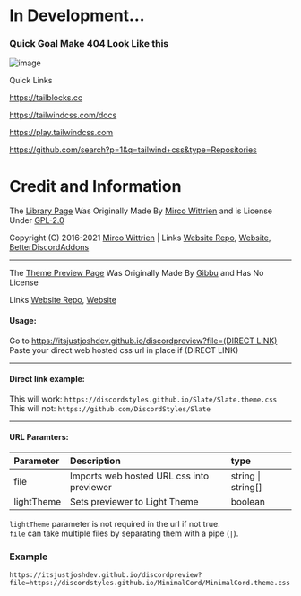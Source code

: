 # In Development...

### Quick Goal Make 404 Look Like this

![image](https://user-images.githubusercontent.com/68560159/160669931-3d413168-738b-4b29-b2c9-4f92e0ee467f.png)


Quick Links

https://tailblocks.cc

https://tailwindcss.com/docs

https://play.tailwindcss.com

https://github.com/search?p=1&q=tailwind+css&type=Repositories

# Credit and Information 

The [Library Page](https://itsjustjoshdev.github.io/library) Was Originally Made By [Mirco Wittrien](https://github.com/mwittrien) and is License Under [GPL-2.0](https://github.com/mwittrien/mwittrien.github.io/blob/master/LICENSE)

Copyright (C) 2016-2021 [Mirco Wittrien](https://github.com/mwittrien) | Links [Website Repo](https://github.com/mwittrien/mwittrien.github.io), [Website](https://mwittrien.github.io), [BetterDiscordAddons](https://github.com/mwittrien/BetterDiscordAddons)

---

The [Theme Preview Page](https://itsjustjoshdev.github.io/discordpreview) Was Originally Made By [Gibbu](https://github.com/Gibbu) and Has No License

Links [Website Repo](https://github.com/Gibbu/ThemePreview), [Website](https://gibbu.github.io/ThemePreview/)

#### Usage:  
Go to [https://itsjustjoshdev.github.io/discordpreview?file=(DIRECT LINK)](https://itsjustjoshdev.github.io/discordpreview?file)  
Paste your direct web hosted css url in place if (DIRECT LINK)

- - -

#### Direct link example:  
This will work: `https://discordstyles.github.io/Slate/Slate.theme.css`  
This will not: `https://github.com/DiscordStyles/Slate`

- - -

#### URL Paramters:  
| Parameter | Description | type |  
| :---- | :---- | :---- |
| file | Imports web hosted URL css into previewer | string \| string[] |
| lightTheme | Sets previewer to Light Theme | boolean |

`lightTheme` parameter is not required in the url if not true.  
`file` can take multiple files by separating them with a pipe (`|`).



### Example
```
https://itsjustjoshdev.github.io/discordpreview?file=https://discordstyles.github.io/MinimalCord/MinimalCord.theme.css|https://discordstyles.github.io/RadialStatus/RadialStatus.theme.css&lightTheme=true
```
